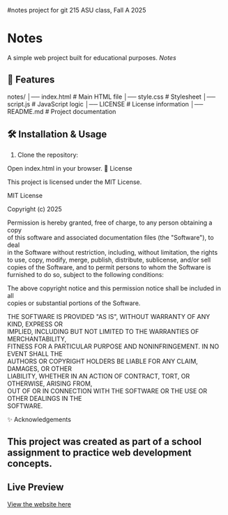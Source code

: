 #notes project for git 215 ASU class, Fall A 2025

# Notes

A simple web project built for educational purposes. _Notes_

## 🚀 Features

notes/ │── index.html # Main HTML file │── style.css # Stylesheet │──
script.js # JavaScript logic │── LICENSE # License information │── README.md #
Project documentation

## 🛠️ Installation & Usage

1. Clone the repository:

Open index.html in your browser. 📖 License

This project is licensed under the MIT License.

MIT License

Copyright (c) 2025

Permission is hereby granted, free of charge, to any person obtaining a copy  
of this software and associated documentation files (the "Software"), to deal  
in the Software without restriction, including, without limitation, the rights  
to use, copy, modify, merge, publish, distribute, sublicense, and/or sell  
copies of the Software, and to permit persons to whom the Software is  
furnished to do so, subject to the following conditions:

The above copyright notice and this permission notice shall be included in all  
copies or substantial portions of the Software.

THE SOFTWARE IS PROVIDED "AS IS", WITHOUT WARRANTY OF ANY KIND, EXPRESS OR  
IMPLIED, INCLUDING BUT NOT LIMITED TO THE WARRANTIES OF MERCHANTABILITY,  
FITNESS FOR A PARTICULAR PURPOSE AND NONINFRINGEMENT. IN NO EVENT SHALL THE  
AUTHORS OR COPYRIGHT HOLDERS BE LIABLE FOR ANY CLAIM, DAMAGES, OR OTHER  
LIABILITY, WHETHER IN AN ACTION OF CONTRACT, TORT, OR OTHERWISE, ARISING FROM,  
OUT OF OR IN CONNECTION WITH THE SOFTWARE OR THE USE OR OTHER DEALINGS IN THE  
SOFTWARE.

✨ Acknowledgements

## This project was created as part of a school assignment to practice web development concepts.

## Live Preview

[View the website here](https://max-aref.github.io/notes/)
